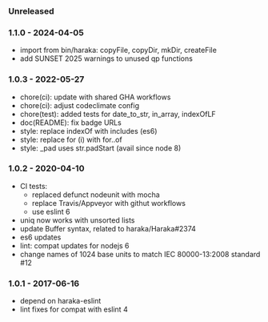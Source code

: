 
### Unreleased

### 1.1.0 - 2024-04-05

- import from bin/haraka: copyFile, copyDir, mkDir, createFile
- add SUNSET 2025 warnings to unused qp functions


### 1.0.3 - 2022-05-27

- chore(ci): update with shared GHA workflows
- chore(ci): adjust codeclimate config
- chore(test): added tests for date_to_str, in_array, indexOfLF
- doc(README): fix badge URLs
- style: replace indexOf with includes (es6)
- style: replace for (i) with for..of
- style: \_pad uses str.padStart (avail since node 8)


### 1.0.2 - 2020-04-10

- CI tests:
    - replaced defunct nodeunit with mocha
    - replace Travis/Appveyor with githut workflows
    - use eslint 6
- uniq now works with unsorted lists
- update Buffer syntax, related to haraka/Haraka#2374
- es6 updates
- lint: compat updates for nodejs 6
- change names of 1024 base units to match IEC 80000-13:2008 standard #12


### 1.0.1 - 2017-06-16

- depend on haraka-eslint
- lint fixes for compat with eslint 4


[1.1.0]: https://github.com/haraka/haraka-utils/releases/tag/1.1.0
